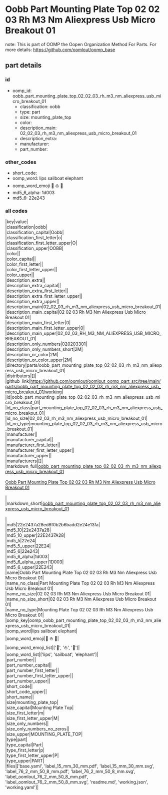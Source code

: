 # Oobb Part Mounting Plate Top 02 02 03 Rh M3 Nm Aliexpress Usb Micro Breakout 01  

note: This is part of OOMP the Oopen Organization Method For Parts. For more details: https://github.com/oomlout/oomp_base

##  part details





### id
* oomp_id: oobb_part_mounting_plate_top_02_02_03_rh_m3_nm_aliexpress_usb_micro_breakout_01
  * classification: oobb
  * type: part
  * size: mounting_plate_top
  * color: 
  * description_main: 02_02_03_rh_m3_nm_aliexpress_usb_micro_breakout_01
  * description_extra: 
  * manufacturer: 
  * part_number: 

### other_codes
* short_code: 
* oomp_word: lips sailboat elephant
* oomp_word_emoji :lips: :sailboat: :elephant:
* md5_6_alpha: 1d003
* md5_6: 22e243

### all codes 
|key|value|  
|classification|oobb|  
|classification_capital|Oobb|  
|classification_first_letter|o|  
|classification_first_letter_upper|O|  
|classification_upper|OOBB|  
|color||  
|color_capital||  
|color_first_letter||  
|color_first_letter_upper||  
|color_upper||  
|description_extra||  
|description_extra_capital||  
|description_extra_first_letter||  
|description_extra_first_letter_upper||  
|description_extra_upper||  
|description_main|02_02_03_rh_m3_nm_aliexpress_usb_micro_breakout_01|  
|description_main_capital|02 02 03 Rh M3 Nm Aliexpress Usb Micro Breakout 01|  
|description_main_first_letter|0|  
|description_main_first_letter_upper|0|  
|description_main_upper|02_02_03_RH_M3_NM_ALIEXPRESS_USB_MICRO_BREAKOUT_01|  
|description_only_numbers|020203301|  
|description_only_numbers_short|2M|  
|description_or_color|2M|  
|description_or_color_upper|2M|  
|directory|parts/oobb_part_mounting_plate_top_02_02_03_rh_m3_nm_aliexpress_usb_micro_breakout_01|  
|distributors|[]|  
|github_link|https://github.com/oomlout/oomlout_oomp_part_src/tree/main/parts/oobb_part_mounting_plate_top_02_02_03_rh_m3_nm_aliexpress_usb_micro_breakout_01/working|  
|id|oobb_part_mounting_plate_top_02_02_03_rh_m3_nm_aliexpress_usb_micro_breakout_01|  
|id_no_class|part_mounting_plate_top_02_02_03_rh_m3_nm_aliexpress_usb_micro_breakout_01|  
|id_no_size|02_02_03_rh_m3_nm_aliexpress_usb_micro_breakout_01|  
|id_no_type|mounting_plate_top_02_02_03_rh_m3_nm_aliexpress_usb_micro_breakout_01|  
|manufacturer||  
|manufacturer_capital||  
|manufacturer_first_letter||  
|manufacturer_first_letter_upper||  
|manufacturer_upper||  
|manufacturers|[]|  
|markdown_full|[oobb_part_mounting_plate_top_02_02_03_rh_m3_nm_aliexpress_usb_micro_breakout_01](https://github.com/oomlout/oomlout_oomp_part_src/tree/main/parts/oobb_part_mounting_plate_top_02_02_03_rh_m3_nm_aliexpress_usb_micro_breakout_01/working)<br>[](https://github.com/oomlout/oomlout_oomp_part_src/tree/main/parts/oobb_part_mounting_plate_top_02_02_03_rh_m3_nm_aliexpress_usb_micro_breakout_01/working)<br>[Oobb Part Mounting Plate Top 02 02 03 Rh M3 Nm Aliexpress Usb Micro Breakout 01](https://github.com/oomlout/oomlout_oomp_part_src/tree/main/parts/oobb_part_mounting_plate_top_02_02_03_rh_m3_nm_aliexpress_usb_micro_breakout_01/working)<br><br>|  
|markdown_short|[oobb_part_mounting_plate_top_02_02_03_rh_m3_nm_aliexpress_usb_micro_breakout_01](https://github.com/oomlout/oomlout_oomp_part_src/tree/main/parts/oobb_part_mounting_plate_top_02_02_03_rh_m3_nm_aliexpress_usb_micro_breakout_01/working)<br><br>|  
|md5|22e2437a28ed8f0b2b6badd2e24e13fa|  
|md5_10|22e2437a28|  
|md5_10_upper|22E2437A28|  
|md5_5|22e24|  
|md5_5_upper|22E24|  
|md5_6|22e243|  
|md5_6_alpha|1d003|  
|md5_6_alpha_upper|1D003|  
|md5_6_upper|22E243|  
|name|Oobb Part Mounting Plate Top 02 02 03 Rh M3 Nm Aliexpress Usb Micro Breakout 01|  
|name_no_class|Part Mounting Plate Top 02 02 03 Rh M3 Nm Aliexpress Usb Micro Breakout 01|  
|name_no_size|02 02 03 Rh M3 Nm Aliexpress Usb Micro Breakout 01|  
|name_no_size_short|02 02 03 Rh M3 Nm Aliexpress Usb Micro Breakout 01|  
|name_no_type|Mounting Plate Top 02 02 03 Rh M3 Nm Aliexpress Usb Micro Breakout 01|  
|oomp_key|oomp_oobb_part_mounting_plate_top_02_02_03_rh_m3_nm_aliexpress_usb_micro_breakout_01|  
|oomp_word|lips sailboat elephant|  
|oomp_word_emoji|:lips: :sailboat: :elephant:|  
|oomp_word_emoji_list|[':lips:', ':sailboat:', ':elephant:']|  
|oomp_word_list|['lips', 'sailboat', 'elephant']|  
|part_number||  
|part_number_capital||  
|part_number_first_letter||  
|part_number_first_letter_upper||  
|part_number_upper||  
|short_code||  
|short_code_upper||  
|short_name||  
|size|mounting_plate_top|  
|size_capital|Mounting Plate Top|  
|size_first_letter|m|  
|size_first_letter_upper|M|  
|size_only_numbers||  
|size_only_numbers_no_zeros||  
|size_upper|MOUNTING_PLATE_TOP|  
|type|part|  
|type_capital|Part|  
|type_first_letter|p|  
|type_first_letter_upper|P|  
|type_upper|PART|  
|files|['base.yaml', 'label_15_mm_30_mm.pdf', 'label_15_mm_30_mm.svg', 'label_76_2_mm_50_8_mm.pdf', 'label_76_2_mm_50_8_mm.svg', 'label_oomlout_76_2_mm_50_8_mm.pdf', 'label_oomlout_76_2_mm_50_8_mm.svg', 'readme.md', 'working.json', 'working.yaml']|  
